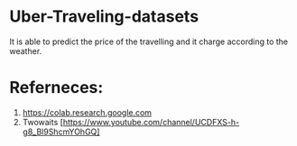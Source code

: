 # Uber-Traveling-datasets
It is able to predict the price of the travelling and it charge according to the weather.



# Referneces:
1. https://colab.research.google.com
2. Twowaits [https://www.youtube.com/channel/UCDFXS-h-g8_Bl9ShcmYOhGQ]
